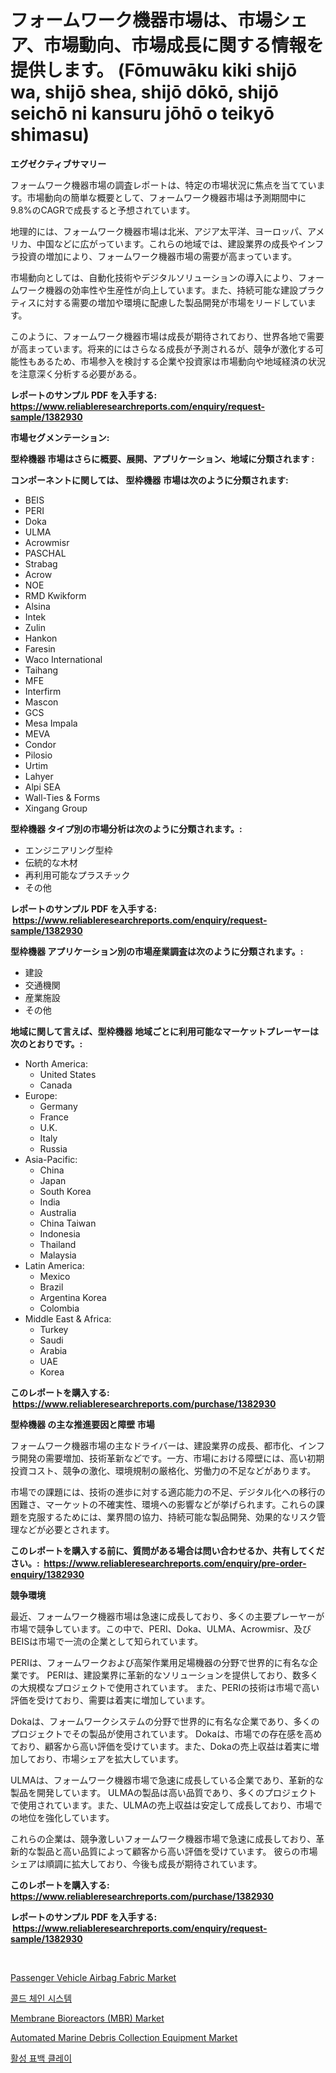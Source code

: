 <p><h1>フォームワーク機器市場は、市場シェア、市場動向、市場成長に関する情報を提供します。 (Fōmuwāku kiki shijō wa, shijō shea, shijō dōkō, shijō seichō ni kansuru jōhō o teikyō shimasu)</h1></p><p><strong>エグゼクティブサマリー</strong></p>
<p><p>フォームワーク機器市場の調査レポートは、特定の市場状況に焦点を当てています。市場動向の簡単な概要として、フォームワーク機器市場は予測期間中に9.8%のCAGRで成長すると予想されています。</p><p>地理的には、フォームワーク機器市場は北米、アジア太平洋、ヨーロッパ、アメリカ、中国などに広がっています。これらの地域では、建設業界の成長やインフラ投資の増加により、フォームワーク機器市場の需要が高まっています。</p><p>市場動向としては、自動化技術やデジタルソリューションの導入により、フォームワーク機器の効率性や生産性が向上しています。また、持続可能な建設プラクティスに対する需要の増加や環境に配慮した製品開発が市場をリードしています。</p><p>このように、フォームワーク機器市場は成長が期待されており、世界各地で需要が高まっています。将来的にはさらなる成長が予測されるが、競争が激化する可能性もあるため、市場参入を検討する企業や投資家は市場動向や地域経済の状況を注意深く分析する必要がある。</p></p>
<p><strong>レポートのサンプル PDF を入手する: <a href="https://www.reliableresearchreports.com/enquiry/request-sample/1382930">https://www.reliableresearchreports.com/enquiry/request-sample/1382930</a></strong></p>
<p><strong>市場セグメンテーション:</strong></p>
<p><strong> 型枠機器 市場はさらに概要、展開、アプリケーション、地域に分類されます :</strong></p>
<p><strong>コンポーネントに関しては、 型枠機器 市場は次のように分類されます: &nbsp;</strong></p>
<p><ul><li>BEIS</li><li>PERI</li><li>Doka</li><li>ULMA</li><li>Acrowmisr</li><li>PASCHAL</li><li>Strabag</li><li>Acrow</li><li>NOE</li><li>RMD Kwikform</li><li>Alsina</li><li>Intek</li><li>Zulin</li><li>Hankon</li><li>Faresin</li><li>Waco International</li><li>Taihang</li><li>MFE</li><li>Interfirm</li><li>Mascon</li><li>GCS</li><li>Mesa Impala</li><li>MEVA</li><li>Condor</li><li>Pilosio</li><li>Urtim</li><li>Lahyer</li><li>Alpi SEA</li><li>Wall-Ties & Forms</li><li>Xingang Group</li></ul></p>
<p><strong> 型枠機器 タイプ別の市場分析は次のように分類されます。:</strong></p>
<p><ul><li>エンジニアリング型枠</li><li>伝統的な木材</li><li>再利用可能なプラスチック</li><li>その他</li></ul></p>
<p><strong>レポートのサンプル PDF を入手する: &nbsp;<a href="https://www.reliableresearchreports.com/enquiry/request-sample/1382930">https://www.reliableresearchreports.com/enquiry/request-sample/1382930</a></strong></p>
<p><strong> 型枠機器 アプリケーション別の市場産業調査は次のように分類されます。:</strong></p>
<p><ul><li>建設</li><li>交通機関</li><li>産業施設</li><li>その他</li></ul></p>
<p><strong>地域に関して言えば、型枠機器 地域ごとに利用可能なマーケットプレーヤーは次のとおりです。:</strong></p>
<p><ul>
    <li>
        North America:
        <ul>
            <li>United States</li>
            <li>Canada</li>
        </ul>
    </li>
    <li>
        Europe:
        <ul>
            <li>Germany</li>
            <li>France</li>
            <li>U.K.</li>
            <li>Italy</li>
            <li>Russia</li>
        </ul>
    </li>
    <li>
        Asia-Pacific:
        <ul>
            <li>China</li>
            <li>Japan</li>
            <li>South Korea</li>
            <li>India</li>
            <li>Australia</li>
            <li>China Taiwan</li>
            <li>Indonesia</li>
            <li>Thailand</li>
            <li>Malaysia</li>
        </ul>
    </li>
    <li>
        Latin America:
        <ul>
            <li>Mexico</li>
            <li>Brazil</li>
            <li>Argentina Korea</li>
            <li>Colombia</li>
        </ul>
    </li>
    <li>
        Middle East & Africa:
        <ul>
            <li>Turkey</li>
            <li>Saudi</li>
            <li>Arabia</li>
            <li>UAE</li>
            <li>Korea</li>
        </ul>
    </li>
    </ul></p>
<p><strong>このレポートを購入する: &nbsp;<a href="https://www.reliableresearchreports.com/purchase/1382930">https://www.reliableresearchreports.com/purchase/1382930</a></strong></p>
<p><strong>型枠機器 の主な推進要因と障壁 市場</strong></p>
<p><p>フォームワーク機器市場の主なドライバーは、建設業界の成長、都市化、インフラ開発の需要増加、技術革新などです。一方、市場における障壁には、高い初期投資コスト、競争の激化、環境規制の厳格化、労働力の不足などがあります。</p><p>市場での課題には、技術の進歩に対する適応能力の不足、デジタル化への移行の困難さ、マーケットの不確実性、環境への影響などが挙げられます。これらの課題を克服するためには、業界間の協力、持続可能な製品開発、効果的なリスク管理などが必要とされます。</p></p>
<p><strong>このレポートを購入する前に、質問がある場合は問い合わせるか、共有してください。:&nbsp; <a href="https://www.reliableresearchreports.com/enquiry/pre-order-enquiry/1382930">https://www.reliableresearchreports.com/enquiry/pre-order-enquiry/1382930</a></strong></p>
<p><strong>競争環境</strong></p>
<p><p>最近、フォームワーク機器市場は急速に成長しており、多くの主要プレーヤーが市場で競争しています。この中で、PERI、Doka、ULMA、Acrowmisr、及びBEISは市場で一流の企業として知られています。</p><p>PERIは、フォームワークおよび高架作業用足場機器の分野で世界的に有名な企業です。 PERIは、建設業界に革新的なソリューションを提供しており、数多くの大規模なプロジェクトで使用されています。 また、PERIの技術は市場で高い評価を受けており、需要は着実に増加しています。</p><p>Dokaは、フォームワークシステムの分野で世界的に有名な企業であり、多くのプロジェクトでその製品が使用されています。 Dokaは、市場での存在感を高めており、顧客から高い評価を受けています。また、Dokaの売上収益は着実に増加しており、市場シェアを拡大しています。</p><p>ULMAは、フォームワーク機器市場で急速に成長している企業であり、革新的な製品を開発しています。 ULMAの製品は高い品質であり、多くのプロジェクトで使用されています。また、ULMAの売上収益は安定して成長しており、市場での地位を強化しています。</p><p>これらの企業は、競争激しいフォームワーク機器市場で急速に成長しており、革新的な製品と高い品質によって顧客から高い評価を受けています。 彼らの市場シェアは順調に拡大しており、今後も成長が期待されています。</p></p>
<p><strong>このレポートを購入する: &nbsp; <a href="https://www.reliableresearchreports.com/purchase/1382930">https://www.reliableresearchreports.com/purchase/1382930</a></strong></p>
<p><strong>レポートのサンプル PDF を入手する: &nbsp;<a href="https://www.reliableresearchreports.com/enquiry/request-sample/1382930">https://www.reliableresearchreports.com/enquiry/request-sample/1382930</a></strong><strong></strong></p>
<p>&nbsp;</p>
<p><p><a href="https://view.publitas.com/reportprime-1/passenger-vehicle-airbag-fabric-market-insights-market-players-and-forecast-till-2031/">Passenger Vehicle Airbag Fabric Market</a></p><p><a href="https://github.com/oajzkywllm460/Market-Research-Report-List-1/blob/main/6472922186606.md">콜드 체인 시스템</a></p><p><a href="https://github.com/Sinjinluong3e0awx2m195k76/Market-Research-Report-List-1/blob/main/membrane-bioreactors-mbr-market.md">Membrane Bioreactors (MBR) Market</a></p><p><a href="https://issuu.com/reportprime-2/docs/automated-marine-debris-collection-equipment-marke">Automated Marine Debris Collection Equipment Market</a></p><p><a href="https://github.com/vsr06p4p49/Market-Research-Report-List-1/blob/main/7410266186607.md">활성 표백 클레이</a></p></p>